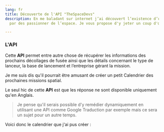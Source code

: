 ```yaml
---
lang: fr
title: Découverte de l'API "TheSpaceDevs"
description: En me baladant sur internet j’ai découvert l’existence d’une API créer
  par des passionner de l’espace. Je vous propose d'y jeter un coup d'œil.

---
```

### L'API

Cette **API** permet entre autre chose de récupérer les informations des prochains décollages de fusée ainsi que les détails concernant le type de lanceur, la base de lancement et l’entreprise gérant la mission.

Je me suis dis qu'il pourrait être amusant de créer un petit Calendrier des prochaines missions spatial.

Le seul hic de cette **API** est que les réponse ne sont disponible uniquement qu'en Anglais.

> Je pense qu'il serais possible d'y remédier dynamiquement en utilisant une API comme Google Traduction par exemple mais ce sera un sujet pour un autre temps.

Voici donc le calendrier que j'ai pus créer :

<projects-space-calendar></projects-space-calendar>